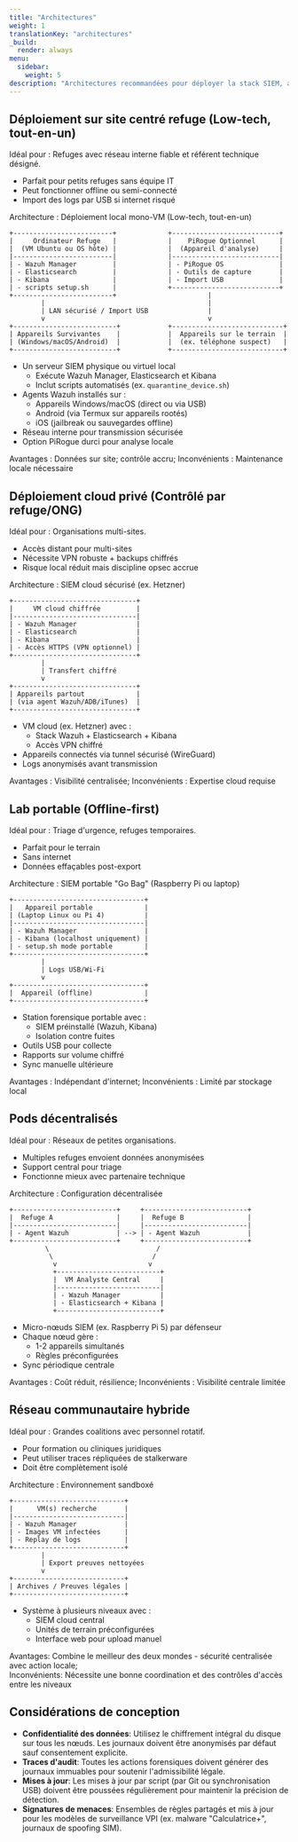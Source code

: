 ```yaml
---
title: "Architectures"
weight: 1
translationKey: "architectures"
_build:
  render: always
menu:
  sidebar:
    weight: 5
description: "Architectures recommandées pour déployer la stack SIEM, adaptées à différents contextes organisationnels et niveaux de ressources. Toutes sont conçues pour la collecte forensique, la détection de menaces et la réponse aux incidents, tout en protégeant la vie privée des survivantes et la conformité légale. Chacune peut être adaptée aux refuges, réseaux d'aide ou déploiements communautaires décentralisés."
---
```


## Déploiement sur site centré refuge (Low-tech, tout-en-un)

Idéal pour : Refuges avec réseau interne fiable et référent technique désigné.

* Parfait pour petits refuges sans équipe IT
* Peut fonctionner offline ou semi-connecté
* Import des logs par USB si internet risqué

Architecture : Déploiement local mono-VM (Low-tech, tout-en-un)

```text
+-------------------------+             +---------------------------+
|     Ordinateur Refuge   |             |    PiRogue Optionnel      |
|  (VM Ubuntu ou OS hôte) |             |  (Appareil d'analyse)     |
|-------------------------|             |---------------------------|
| - Wazuh Manager         |             | - PiRogue OS              |
| - Elasticsearch         |             | - Outils de capture       |
| - Kibana                |             | - Import USB              |
| - scripts setup.sh      |             +---------------------------+
+-------------------------+                       |
        |                                         |
        | LAN sécurisé / Import USB               |
        v                                         v
+--------------------------+            +----------------------------+
| Appareils Survivantes    |            |  Appareils sur le terrain  |
| (Windows/macOS/Android)  |            |  (ex. téléphone suspect)   |
+--------------------------+            +----------------------------+
```

* Un serveur SIEM physique ou virtuel local
  * Exécute Wazuh Manager, Elasticsearch et Kibana
  * Inclut scripts automatisés (ex. `quarantine_device.sh`)
* Agents Wazuh installés sur :
  * Appareils Windows/macOS (direct ou via USB)
  * Android (via Termux sur appareils rootés)
  * iOS (jailbreak ou sauvegardes offline)
* Réseau interne pour transmission sécurisée
* Option PiRogue durci pour analyse locale

Avantages : Données sur site; contrôle accru; Inconvénients : Maintenance locale nécessaire

## Déploiement cloud privé (Contrôlé par refuge/ONG)

Idéal pour : Organisations multi-sites.

* Accès distant pour multi-sites
* Nécessite VPN robuste + backups chiffrés
* Risque local réduit mais discipline opsec accrue

Architecture : SIEM cloud sécurisé (ex. Hetzner)

```text
+-------------------------------+
|     VM cloud chiffrée         |
|-------------------------------|
| - Wazuh Manager               |
| - Elasticsearch               |
| - Kibana                      |
| - Accès HTTPS (VPN optionnel) |
+-------------------------------+
        |
        | Transfert chiffré
        v
+-------------------------------+
| Appareils partout             |
| (via agent Wazuh/ADB/iTunes)  |
+-------------------------------+
```

* VM cloud (ex. Hetzner) avec :
  * Stack Wazuh + Elasticsearch + Kibana
  * Accès VPN chiffré
* Appareils connectés via tunnel sécurisé (WireGuard)
* Logs anonymisés avant transmission

Avantages : Visibilité centralisée; Inconvénients : Expertise cloud requise

## Lab portable (Offline-first)

Idéal pour : Triage d'urgence, refuges temporaires.

* Parfait pour le terrain
* Sans internet
* Données effaçables post-export

Architecture : SIEM portable "Go Bag" (Raspberry Pi ou laptop)

```text
+---------------------------------+
|   Appareil portable             |
| (Laptop Linux ou Pi 4)          |
|---------------------------------|
| - Wazuh Manager                 |
| - Kibana (localhost uniquement) |
| - setup.sh mode portable        |
+---------------------------------+
        |
        | Logs USB/Wi-Fi
        v
+---------------------------------+
|  Appareil (offline)             |
+---------------------------------+
```

* Station forensique portable avec :
  * SIEM préinstallé (Wazuh, Kibana)
  * Isolation contre fuites
* Outils USB pour collecte
* Rapports sur volume chiffré
* Sync manuelle ultérieure

Avantages : Indépendant d'internet; Inconvénients : Limité par stockage local

## Pods décentralisés

Idéal pour : Réseaux de petites organisations.

* Multiples refuges envoient données anonymisées
* Support central pour triage
* Fonctionne mieux avec partenaire technique

Architecture : Configuration décentralisée

```text
+--------------------------+     +--------------------------+
|  Refuge A                |     |  Refuge B                |
|--------------------------|     |--------------------------|
| - Agent Wazuh            | --> | - Agent Wazuh            |
+--------------------------+     +--------------------------+
         \                           /
          \                         /
           v                       v
           +--------------------------+
           |  VM Analyste Central     |
           |--------------------------|
           | - Wazuh Manager          |
           | - Elasticsearch + Kibana |
           +--------------------------+
```

* Micro-nœuds SIEM (ex. Raspberry Pi 5) par défenseur
* Chaque nœud gère :
  * 1-2 appareils simultanés
  * Règles préconfigurées
* Sync périodique centrale

Avantages : Coût réduit, résilience; Inconvénients : Visibilité centrale limitée

## Réseau communautaire hybride

Idéal pour : Grandes coalitions avec personnel rotatif.

* Pour formation ou cliniques juridiques
* Peut utiliser traces répliquées de stalkerware
* Doit être complètement isolé

Architecture : Environnement sandboxé

```text
+----------------------------+
|      VM(s) recherche       |
|----------------------------|
| - Wazuh Manager            |
| - Images VM infectées      |
| - Replay de logs           |
+----------------------------+
        |
        | Export preuves nettoyées
        v
+----------------------------+
| Archives / Preuves légales |
+----------------------------+
```

* Système à plusieurs niveaux avec :
  * SIEM cloud central
  * Unités de terrain préconfigurées
  * Interface web pour upload manuel

Avantages: Combine le meilleur des deux mondes - sécurité centralisée avec action locale;  
Inconvénients: Nécessite une bonne coordination et des contrôles d'accès entre les niveaux

## Considérations de conception

* **Confidentialité des données**: Utilisez le chiffrement intégral du disque sur tous les nœuds. Les journaux doivent être anonymisés par défaut sauf consentement explicite.
* **Traces d'audit**: Toutes les actions forensiques doivent générer des journaux immuables pour soutenir l'admissibilité légale.
* **Mises à jour**: Les mises à jour par script (par Git ou synchronisation USB) doivent être poussées régulièrement pour maintenir la précision de détection.
* **Signatures de menaces**: Ensembles de règles partagés et mis à jour pour les modèles de surveillance VPI (ex. malware "Calculatrice+", journaux de spoofing SIM).

